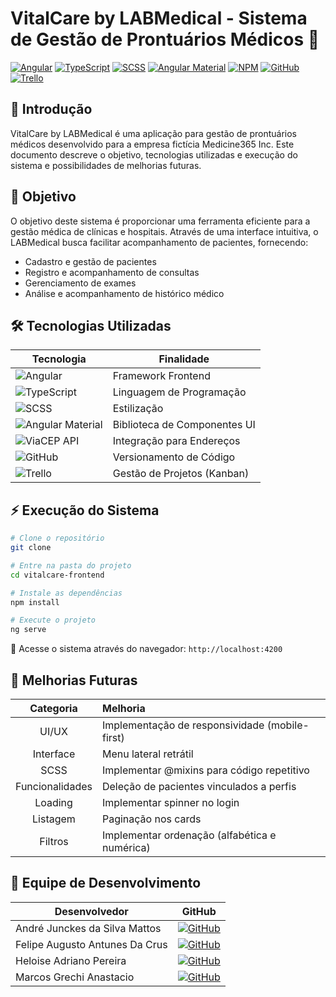 # VitalCare by LABMedical - Sistema de Gestão de Prontuários Médicos 🏥

[![Angular](https://img.shields.io/badge/Angular-DD0031?style=for-the-badge&logo=angular&logoColor=white)](https://angular.io/)
[![TypeScript](https://img.shields.io/badge/TypeScript-007ACC?style=for-the-badge&logo=typescript&logoColor=white)](https://www.typescriptlang.org/)
[![SCSS](https://img.shields.io/badge/SCSS-CC6699?style=for-the-badge&logo=sass&logoColor=white)](https://sass-lang.com/)
[![Angular Material](https://img.shields.io/badge/Angular_Material-0081CB?style=for-the-badge&logo=material-design&logoColor=white)](https://material.angular.io/)
[![NPM](https://img.shields.io/badge/NPM-CB3837?style=for-the-badge&logo=npm&logoColor=white)](https://www.npmjs.com/)
[![GitHub](https://img.shields.io/badge/GitHub-100000?style=for-the-badge&logo=github&logoColor=white)](https://github.com/)
[![Trello](https://img.shields.io/badge/Trello-0052CC?style=for-the-badge&logo=trello&logoColor=white)](https://trello.com/)

## 📝 Introdução

VitalCare by LABMedical é uma aplicação para gestão de prontuários médicos desenvolvido para a empresa fictícia Medicine365 Inc. Este documento descreve o objetivo, tecnologias utilizadas e execução do sistema e possibilidades de melhorias futuras.

## 🎯 Objetivo

O objetivo deste sistema é proporcionar uma ferramenta eficiente para a gestão médica de clínicas e hospitais. Através de uma interface intuitiva, o LABMedical busca facilitar acompanhamento de pacientes, fornecendo:

- Cadastro e gestão de pacientes
- Registro e acompanhamento de consultas
- Gerenciamento de exames
- Análise e acompanhamento de histórico médico

## 🛠️ Tecnologias Utilizadas

| Tecnologia        | Finalidade                          |
|-------------------|-------------------------------------|
| ![Angular](https://img.shields.io/badge/Angular-DD0031?style=flat&logo=angular&logoColor=white) | Framework Frontend               |
| ![TypeScript](https://img.shields.io/badge/TypeScript-3178C6?style=flat&logo=typescript&logoColor=white) | Linguagem de Programação         |
| ![SCSS](https://img.shields.io/badge/SCSS-CC6699?style=flat&logo=sass&logoColor=white) | Estilização                      |
| ![Angular Material](https://img.shields.io/badge/Angular%20Material-009688?style=flat&logo=angular&logoColor=white) | Biblioteca de Componentes UI     |
| ![ViaCEP API](https://img.shields.io/badge/ViaCEP%20API-FFCD00?style=flat&logo=web&logoColor=black) | Integração para Endereços        |
| ![GitHub](https://img.shields.io/badge/GitHub-181717?style=flat&logo=github&logoColor=white) | Versionamento de Código          |
| ![Trello](https://img.shields.io/badge/Trello-0052CC?style=flat&logo=trello&logoColor=white) | Gestão de Projetos (Kanban)      |


## ⚡ Execução do Sistema

```bash
# Clone o repositório
git clone 

# Entre na pasta do projeto
cd vitalcare-frontend

# Instale as dependências
npm install

# Execute o projeto
ng serve
```

📱 Acesse o sistema através do navegador: `http://localhost:4200`

## 🚀 Melhorias Futuras

| Categoria | Melhoria |
|:---------:|:---------|
| UI/UX | Implementação de responsividade (mobile-first)|
| Interface | Menu lateral retrátil |
| SCSS | Implementar @mixins para código repetitivo |
| Funcionalidades | Deleção de pacientes vinculados a perfis |
| Loading | Implementar spinner no login |
| Listagem | Paginação nos cards |
| Filtros | Implementar ordenação (alfabética e numérica) |


## 👥 Equipe de Desenvolvimento

<div align="left-align">

| Desenvolvedor                   | GitHub                                                                                                                                    |
|---------------------------------|-------------------------------------------------------------------------------------------------------------------------------------------|
| André Junckes da Silva Mattos   | [![GitHub ](https://img.shields.io/badge/GitHub-100000?style=flat-square&logo=github&logoColor=white)](https://github.com/andrejsmattos)  |
| Felipe Augusto Antunes Da Crus  | [![GitHub ](https://img.shields.io/badge/GitHub-100000?style=flat-square&logo=github&logoColor=white)](https://github.com/AFelipeAntunes) |
| Heloise Adriano Pereira         | [![GitHub ](https://img.shields.io/badge/GitHub-100000?style=flat-square&logo=github&logoColor=white)](https://github.com/heloiseap)      |
| Marcos Grechi Anastacio         | [![GitHub ](https://img.shields.io/badge/GitHub-100000?style=flat-square&logo=github&logoColor=white)](https://github.com/MarcosGrechi)   |

</div>
